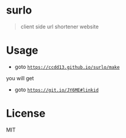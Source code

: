 # surlo

> client side url shortener website

# Usage

- goto [`https://ccdd13.github.io/surlo/make`](https://ccdd13.github.io/surlo/make)

you will get

- goto [`https://git.io/JY6ME#linkid`](https://git.io/JY6ME)

# License

MIT
